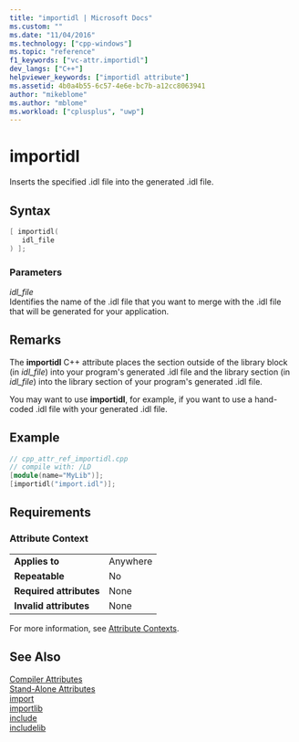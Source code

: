 ```yaml
---
title: "importidl | Microsoft Docs"
ms.custom: ""
ms.date: "11/04/2016"
ms.technology: ["cpp-windows"]
ms.topic: "reference"
f1_keywords: ["vc-attr.importidl"]
dev_langs: ["C++"]
helpviewer_keywords: ["importidl attribute"]
ms.assetid: 4b0a4b55-6c57-4e6e-bc7b-a12cc8063941
author: "mikeblome"
ms.author: "mblome"
ms.workload: ["cplusplus", "uwp"]
---
```

# importidl

Inserts the specified .idl file into the generated .idl file.

## Syntax

```cpp
[ importidl(
   idl_file
) ];
```

### Parameters

*idl_file*  
Identifies the name of the .idl file that you want to merge with the .idl file that will be generated for your application.

## Remarks

The **importidl** C++ attribute places the section outside of the library block (in *idl_file*) into your program's generated .idl file and the library section (in *idl_file*) into the library section of your program's generated .idl file.

You may want to use **importidl**, for example, if you want to use a hand-coded .idl file with your generated .idl file.

## Example

```cpp
// cpp_attr_ref_importidl.cpp
// compile with: /LD
[module(name="MyLib")];
[importidl("import.idl")];
```

## Requirements

### Attribute Context

|||
|-|-|
|**Applies to**|Anywhere|
|**Repeatable**|No|
|**Required attributes**|None|
|**Invalid attributes**|None|

For more information, see [Attribute Contexts](../windows/attribute-contexts.md).

## See Also

[Compiler Attributes](../windows/compiler-attributes.md)  
[Stand-Alone Attributes](../windows/stand-alone-attributes.md)  
[import](../windows/import.md)  
[importlib](../windows/importlib.md)  
[include](../windows/include-cpp.md)  
[includelib](../windows/includelib-cpp.md)  